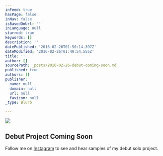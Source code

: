 ```yaml
---
inFeed: true
hasPage: false
inNav: false
isBasedOnUrl: ''
inLanguage: null
starred: true
keywords: []
description: ''
datePublished: '2016-02-26T01:50:14.397Z'
dateModified: '2016-02-26T01:49:54.555Z'
title: ''
author: []
sourcePath: _posts/2016-02-26-debut-coming-soon.md
published: true
authors: []
publisher:
  name: null
  domain: null
  url: null
  favicon: null
_type: Blurb

---
```

![](https://s3-us-west-2.amazonaws.com/the-grid-img/p/4654e9fb53e7bbeb837ce403965837ac3b3679cc.png)

## Debut Project Coming Soon

Follow me on [Instagram][0] to see and hear samples of my debut solo project.

[0]: http://instagram.com/hakimcallier